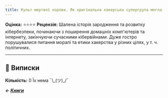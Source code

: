 ```yaml
---
title: Культ мертвої корови. Як оригінальна хакерська супергрупа могла би врятувати світ (Джозеф Менн)
---
```


**Оцінка:** ⭐️⭐️⭐️⭐️
**Рецензія:** Шалена історія зародження та розвитку кібербезпеки, починаючи з поширення домашніх комп'ютерів та інтернету, закінчуючи сучасними кібервійнами. Дуже гостро порушувалися питання моралі та етики хакерства у різних цілях, у т. ч. політичних.

---

## 📑 Виписки
**Кількість:** 0
Їх нема ¯\\_(ツ)\_/¯

***← [Книги](/books)***